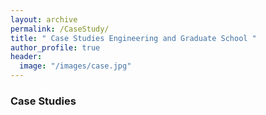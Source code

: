 ```yaml
---
layout: archive
permalink: /CaseStudy/
title: " Case Studies Engineering and Graduate School "
author_profile: true
header:
  image: "/images/case.jpg"
---
```


### Case Studies
